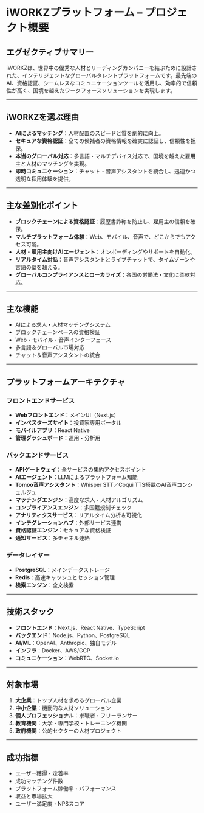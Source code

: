 
# iWORKZプラットフォーム – プロジェクト概要

## エグゼクティブサマリー

iWORKZは、世界中の優秀な人材とリーディングカンパニーを結ぶために設計された、インテリジェントなグローバルタレントプラットフォームです。最先端のAI、資格認証、シームレスなコミュニケーションツールを活用し、効率的で信頼性が高く、国境を越えたワークフォースソリューションを実現します。

---

## iWORKZを選ぶ理由

* **AIによるマッチング**：人材配置のスピードと質を劇的に向上。
* **セキュアな資格認証**：全ての候補者の資格情報を確実に認証し、信頼性を担保。
* **本当のグローバル対応**：多言語・マルチデバイス対応で、国境を越えた雇用主と人材のマッチングを実現。
* **即時コミュニケーション**：チャット・音声アシスタントを統合し、迅速かつ透明な採用体験を提供。

---

## 主な差別化ポイント

* **ブロックチェーンによる資格認証**：履歴書詐称を防止し、雇用主の信頼を確保。
* **マルチプラットフォーム体験**：Web、モバイル、音声で、どこからでもアクセス可能。
* **人材・雇用主向けAIエージェント**：オンボーディングやサポートを自動化。
* **リアルタイム対話**：音声アシスタントとライブチャットで、タイムゾーンや言語の壁を超える。
* **グローバルコンプライアンスとローカライズ**：各国の労働法・文化に柔軟対応。

---

## 主な機能

* AIによる求人・人材マッチングシステム
* ブロックチェーンベースの資格検証
* Web・モバイル・音声インターフェース
* 多言語＆グローバル市場対応
* チャット＆音声アシスタントの統合

---

## プラットフォームアーキテクチャ

### フロントエンドサービス

* **Webフロントエンド**：メインUI（Next.js）
* **インベスターズサイト**：投資家専用ポータル
* **モバイルアプリ**：React Native
* **管理ダッシュボード**：運用・分析用

### バックエンドサービス

* **APIゲートウェイ**：全サービスの集約アクセスポイント
* **AIエージェント**：LLMによるプラットフォーム知能
* **Tomoo音声アシスタント**：Whisper STT／Coqui TTS搭載のAI音声コンシェルジュ
* **マッチングエンジン**：高度な求人・人材アルゴリズム
* **コンプライアンスエンジン**：多国籍規制チェック
* **アナリティクスサービス**：リアルタイム分析＆可視化
* **インテグレーションハブ**：外部サービス連携
* **資格認証エンジン**：セキュアな資格検証
* **通知サービス**：多チャネル連絡

### データレイヤー

* **PostgreSQL**：メインデータストレージ
* **Redis**：高速キャッシュとセッション管理
* **検索エンジン**：全文検索

---

## 技術スタック

* **フロントエンド**：Next.js、React Native、TypeScript
* **バックエンド**：Node.js、Python、PostgreSQL
* **AI/ML**：OpenAI、Anthropic、独自モデル
* **インフラ**：Docker、AWS/GCP
* **コミュニケーション**：WebRTC、Socket.io

---

## 対象市場

1. **大企業**：トップ人材を求めるグローバル企業
2. **中小企業**：機動的な人材ソリューション
3. **個人プロフェッショナル**：求職者・フリーランサー
4. **教育機関**：大学・専門学校・トレーニング機関
5. **政府機関**：公的セクターの人材プロジェクト

---

## 成功指標

* ユーザー獲得・定着率
* 成功マッチング件数
* プラットフォーム稼働率・パフォーマンス
* 収益と市場拡大
* ユーザー満足度・NPSスコア
